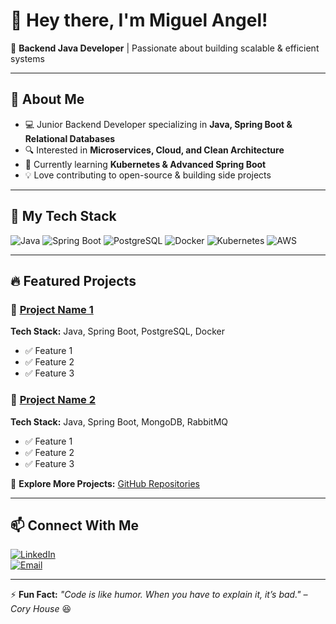 # 👋 Hey there, I'm Miguel Angel!

🚀 **Backend Java Developer** | Passionate about building scalable & efficient systems

---

## 🌟 About Me
- 💻 Junior Backend Developer specializing in **Java, Spring Boot & Relational Databases**
- 🔍 Interested in **Microservices, Cloud, and Clean Architecture**
- 🎯 Currently learning **Kubernetes & Advanced Spring Boot**
- 💡 Love contributing to open-source & building side projects

---

## 📂 My Tech Stack

![Java](https://img.shields.io/badge/Java-ED8B00?style=for-the-badge&logo=java&logoColor=white)
![Spring Boot](https://img.shields.io/badge/Spring%20Boot-6DB33F?style=for-the-badge&logo=spring&logoColor=white)
![PostgreSQL](https://img.shields.io/badge/PostgreSQL-316192?style=for-the-badge&logo=postgresql&logoColor=white)
![Docker](https://img.shields.io/badge/Docker-2496ED?style=for-the-badge&logo=docker&logoColor=white)
![Kubernetes](https://img.shields.io/badge/Kubernetes-326CE5?style=for-the-badge&logo=kubernetes&logoColor=white)
![AWS](https://img.shields.io/badge/AWS-232F3E?style=for-the-badge&logo=amazon-aws&logoColor=white)

---

## 🔥 Featured Projects

### 📌 [Project Name 1](https://github.com/yourusername/project1)
**Tech Stack:** Java, Spring Boot, PostgreSQL, Docker
- ✅ Feature 1
- ✅ Feature 2
- ✅ Feature 3

### 📌 [Project Name 2](https://github.com/yourusername/project2)
**Tech Stack:** Java, Spring Boot, MongoDB, RabbitMQ
- ✅ Feature 1
- ✅ Feature 2
- ✅ Feature 3

📌 **Explore More Projects:** [GitHub Repositories](https://github.com/yourusername?tab=repositories)

---

## 📫 Connect With Me
[![LinkedIn](https://img.shields.io/badge/LinkedIn-%230077B5.svg?style=for-the-badge&logo=linkedin&logoColor=white)](www.linkedin.com/in/mamoreno-developer)   
[![Email](https://img.shields.io/badge/Email-%23D14836.svg?style=for-the-badge&logo=gmail&logoColor=white)](mailto:mamg1095@gmail.com)  

---

⚡ **Fun Fact:** _"Code is like humor. When you have to explain it, it’s bad." – Cory House_ 😆
